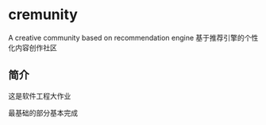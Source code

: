 # cremunity
A creative community based on recommendation engine 基于推荐引擎的个性化内容创作社区

## 简介
这是软件工程大作业

最基础的部分基本完成

